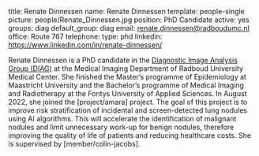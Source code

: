 title: Renate Dinnessen
name: Renate Dinnessen
template: people-single
picture: people/Renate_Dinnessen.jpg
position: PhD Candidate
active: yes
groups: diag
default_group: diag
email: renate.dinnessen@radboudumc.nl
office: Route 767
telephone:
type: phd
linkedin: https://www.linkedin.com/in/renate-dinnessen/

Renate Dinnessen is a PhD candidate in the [Diagnostic Image Analysis Group (DIAG)](https://www.diagnijmegen.nl/) at the Medical Imaging Department of Radboud University Medical Center. She finished the Master’s programme of Epidemiology at Maastricht University and the Bachelor’s programme of Medical Imaging and Radiotherapy at the Fontys University of Applied Sciences. 
In August 2022, she joined the [project/amara] project. The goal of this project is to improve risk stratification of incidental and screen-detected lung nodules using AI algorithms. This will accelerate the identification of malignant nodules and limit unnecessary work-up for benign nodules, therefore improving the quality of life of patients and reducing healthcare costs. She is supervised by [member/colin-jacobs].
